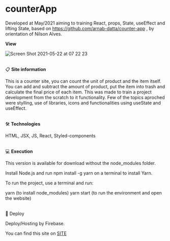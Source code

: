 # counterApp

Developed at May/2021 aiming to training React, props, State, useEffect and lifting State, based on https://github.com/arnab-datta/counter-app , by orientation of Nilson Alves.  


**View**

![Screen Shot 2021-05-22 at 07 22 23](https://user-images.githubusercontent.com/56925045/119223219-89088b80-bace-11eb-8fc4-9f2d133a8ea0.png)
<br>
<br>

📋 **Site information**

This is a counter site, you can count the unit of product and the item itself. You can add and subtract the amount of product, put the item into trash and calculate the final price of each item.
This was made to train a project development from the scratch to it functionality. 
Few of the topics aproched were stylling, use of libraries, icons and functionalities using useState and useEffect. 
<br>
<br>

🛠️  **Technologies**

HTML, JSX, JS, React, Styled-components
<br>
<br>

💻  **Execution**

This version is available for download without the node_modules folder.

Install Node.js and run npm install -g yarn on a terminal to install Yarn.

To run the project, use a terminal and run:

yarn (to install node_modules)
yarn start (to run the environment and open the website)
<br>
<br>

🔗 Deploy

Deploy/Hosting by Firebase.

You can find this site on [SITE](https://counterapp-4318d.web.app/)



